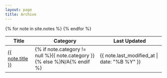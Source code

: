 ```yaml
---
layout: page
title: Archive
---
```


<table class="archive-table">
  <thead>
    <tr>
      <th>Title</th>
      <th>Category</th>
      <th>Last Updated</th>
    </tr>
  </thead>
  <tbody>
    {% for note in site.notes %}
    <tr>
      <td><a href="{{ note.url }}{%- if site.use_html_extension -%}.html{%- endif -%}" class="internal-link">{{ note.title }}</a></td>
      <td>{% if note.category != null %}{{ note.category }}{% else %}N/A{% endif %}</td>
      <td>{{ note.last_modified_at | date: "%B %Y" }}</td>
    </tr>
    {% endfor %}
  </tbody>
</table>

